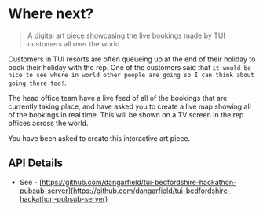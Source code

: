 # Where next?
> A digital art piece showcasing the live bookings made by TUI customers all over the world

Customers in TUI resorts are often queueing up at the end of their holiday to book their holiday with the rep. One of the customers said that `it would be nice to see where in world other people are going so I can think about going there too!`.

The head office team have a live feed of all of the bookings that are currently taking place, and have asked you to create a live map showing all of the bookings in real time. This will be shown on a TV screen in the rep offices across the world.

You have been asked to create this interactive art piece.


## API Details
- See - [https://github.com/dangarfield/tui-bedfordshire-hackathon-pubsub-server](https://github.com/dangarfield/tui-bedfordshire-hackathon-pubsub-server)
